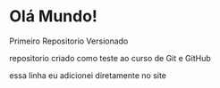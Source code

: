 # Olá Mundo!
 Primeiro Repositorio Versionado
 
 repositorio criado como teste ao curso de Git e GitHub
 
 essa linha eu adicionei diretamente no site
